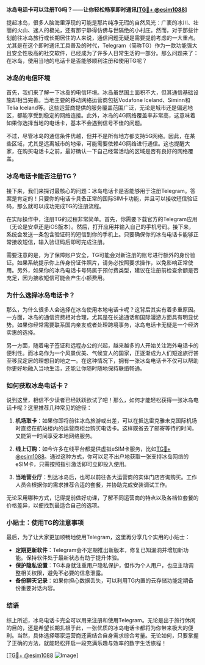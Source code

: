 **冰岛电话卡可以注册TG吗？——让你轻松畅享即时通讯[[TG💪+ @esim1088](https://t.me/s/esim1088)]**

提起冰岛，很多人脑海里浮现的可能是那片纯净无瑕的自然风光：广袤的冰川、壮丽的火山、迷人的极光，还有那宁静得仿佛与世隔绝的小村庄。然而，对于那些计划前往冰岛旅行或长期居住的人来说，通信问题无疑是需要提前考虑的一大重点。尤其是在这个即时通讯工具普及的时代，Telegram（简称TG）作为一款功能强大且安全性极高的社交软件，已经成为了许多人日常生活的一部分。那么问题来了：在冰岛，使用当地的电话卡是否能够顺利注册和使用TG呢？

### 冰岛的电信环境

首先，我们来了解一下冰岛的电信环境。冰岛虽然国土面积不大，但其通信基础设施却相当完善。当地主要的移动网络运营商包括Vodafone Iceland、Siminn和Telia Iceland等。这些运营商提供的服务覆盖范围广泛，无论是城市还是偏远地区，都能享受到稳定的网络连接。此外，冰岛的4G网络覆盖率非常高，这意味着如果你选择当地的电话卡，基本不会遇到信号不佳的问题。

不过，尽管冰岛的通信条件优越，但并不是所有地方都支持5G网络。因此，在某些区域，尤其是远离城市的地带，可能需要依赖4G网络进行通信。这也提醒大家，在购买电话卡之前，最好确认一下自己经常活动的区域是否有良好的网络覆盖。

### 冰岛电话卡能否注册TG？

接下来，我们来探讨最核心的问题：冰岛电话卡是否能够用于注册Telegram。答案是肯定的！只要你的电话卡具备正常的国际SIM卡功能，并且可以接收短信验证码，那么就可以成功完成TG的注册流程。

在实际操作中，注册TG的过程非常简单。首先，你需要下载官方的Telegram应用（无论是安卓还是iOS版本）。然后，打开应用并输入自己的手机号码。接下来，系统会发送一条包含验证码的短信到你的手机上。只要确保你的冰岛电话卡能够正常接收短信，输入验证码后即可完成注册。

需要注意的是，为了保障账户安全，TG可能会对新注册的账号进行额外的身份验证。如果系统提示你上传身份证件照片，请务必按照要求操作，以免影响正常使用。另外，如果你的冰岛电话卡号码属于预付费类型，建议在注册前检查余额是否充足，因为接收短信可能会产生小额费用。

### 为什么选择冰岛电话卡？

那么，为什么很多人会选择在冰岛使用本地电话卡呢？这背后其实有着多重原因。一方面，冰岛的通信资费相对合理，尤其是在长途通话和国际漫游方面具有明显优势。如果你经常需要联系国内亲友或者处理跨境事务，冰岛电话卡无疑是一个经济实惠的选择。

另一方面，随着电子签证和远程办公的兴起，越来越多的人开始关注海外电话卡的便利性。而冰岛作为一个风景优美、气候宜人的国家，正逐渐成为人们短途旅行甚至移民定居的理想目的地之一。在这种情况下，拥有一张冰岛电话卡不仅可以帮助你更好地融入当地生活，还能让你随时随地保持联络畅通。

### 如何获取冰岛电话卡？

说到这里，相信不少读者已经跃跃欲试了吧！那么，如何才能轻松获得一张冰岛电话卡呢？这里推荐几种常见的途径：

1. **机场取卡**：如果你即将前往冰岛旅游或出差，可以在抵达雷克雅未克国际机场时直接在航站楼内的运营商柜台购买电话卡。这样既省去了邮寄等待的时间，又能第一时间享受本地网络服务。

2. **线上订购**：如今许多在线平台都提供虚拟eSIM卡服务，比如[TG💪+ @esim1088](https://t.me/s/esim1088)。通过这种方式，你可以足不出户地获取一张支持冰岛网络的eSIM卡，只需按照指引激活即可立即投入使用。

3. **当地营业厅**：到达冰岛后，也可以前往各大运营商的实体门店咨询购买。工作人员会根据你的需求推荐合适的套餐，并协助完成安装调试工作。

无论采用哪种方式，记得提前做好功课，了解不同运营商的特点以及各档位套餐的价格差异，以便找到最适合自己的选项。

### 小贴士：使用TG的注意事项

最后，为了让大家更加顺畅地使用Telegram，这里再分享几个实用的小贴士：

- **定期更新软件**：Telegram会不定期推出新版本，修复已知漏洞并增加新功能。保持软件处于最新状态有助于提升体验。
- **保护隐私设置**：TG本身就注重用户隐私保护，但作为个人用户，也应主动调整相关权限，避免不必要的信息泄露。
- **备份聊天记录**：如果你担心数据丢失，可以利用TG内置的云存储功能定期备份重要对话内容。

### 结语

综上所述，冰岛电话卡完全可以用来注册和使用Telegram。无论是出于旅行休闲的目的，还是希望长期扎根于此，一张优质的冰岛电话卡都将为你带来极大的便利。当然，具体选择哪家运营商还需结合自身需求综合考量。无论如何，只要掌握了正确的方法，就能轻松开启一段充满乐趣与效率的数字生活旅程！

[[TG💪+ @esim1088](https://t.me/s/esim1088) ![Image](https://i.postimg.cc/4NQfJmqS/Snipaste-2025-05-13-00-14-12.png)]